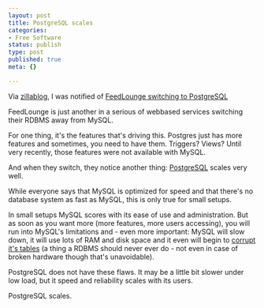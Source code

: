 ```yaml
---
layout: post
title: PostgreSQL scales
categories:
- Free Software
status: publish
type: post
published: true
meta: {}

---
```

<p>Via <a href="http://people.planetpostgresql.org/xzilla/index.php?/archives/111-Thoughts-on-FeedLounge-Switching-to-PostgreSQL.html">zillablog</a>, I was notified of <a href="http://feedlounge.com/blog/2005/11/20/switched-to-postgresql/">FeedLounge switching to PostgreSQL</a></p>
<p>FeedLounge is just another in a serious of webbased services switching their RDBMS away from MySQL.</p>
<p>For one thing, it's the features that's driving this. Postgres just has more features and sometimes, you need to have them. Triggers? Views? Until very recently, those features were not available with MySQL.</p>
<p>And when they switch, they notice another thing: <a href="http://www.postgresql.org">PostgreSQL</a> scales very well.</p>
<p>While everyone says that MySQL is optimized for speed and that there's no database system as fast as MySQL, this is only true for small setups.</p>
<p>In small setups MySQL scores with its ease of use and administration. But as soon as you want more (more features, more users accessing), you will run into MySQL's limitations and - even more important: MySQL will slow down, it will use lots of RAM and disk space and it even will begin to <a href="http://www.google.com/search?hl=en&q=myi+error">corrupt it's tables</a> (a thing a RDBMS should never ever do - not even in case of broken hardware though that's unavoidable).</p>
<p>PostgreSQL does not have these flaws. It may be a little bit slower under low load, but it speed and reliability scales with its users.</p>
<p>PostgreSQL scales.</p>
